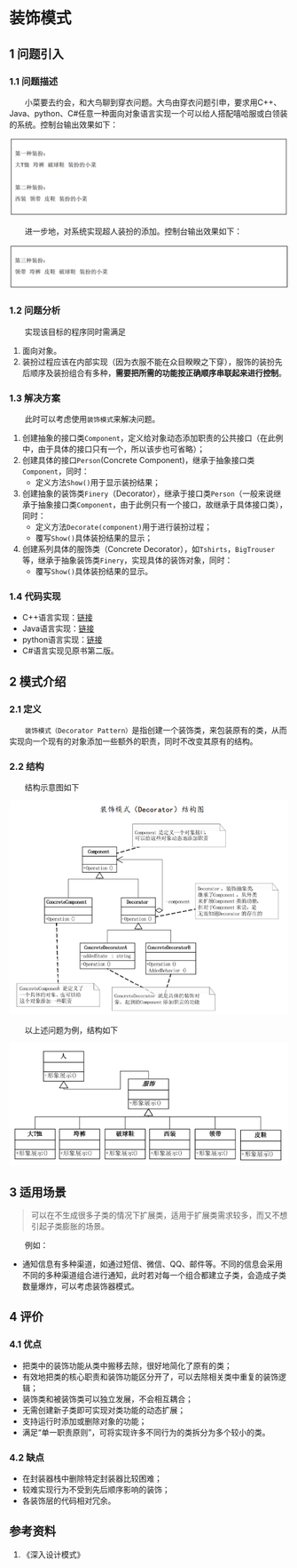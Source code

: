 # 装饰模式

## 1 问题引入

### 1.1 问题描述

&emsp;&emsp;小菜要去约会，和大鸟聊到穿衣问题。大鸟由穿衣问题引申，要求用C++、Java、python、C#任意一种面向对象语言实现一个可以给人搭配嘻哈服或白领装的系统。控制台输出效果如下：

![](img/decorator/example.png)

&emsp;&emsp;进一步地，对系统实现超人装扮的添加。控制台输出效果如下：

![](img/decorator/example2.png)

### 1.2 问题分析

&emsp;&emsp;实现该目标的程序同时需满足
1. 面向对象。
2. 装扮过程应该在内部实现（因为衣服不能在众目睽睽之下穿），服饰的装扮先后顺序及装扮组合有多种，**需要把所需的功能按正确顺序串联起来进行控制**。

### 1.3 解决方案

&emsp;&emsp;此时可以考虑使用`装饰模式`来解决问题。
1. 创建抽象的接口类`Component`，定义给对象动态添加职责的公共接口（在此例中，由于具体的接口只有一个，所以该步也可省略）；
2. 创建具体的接口`Person`(Concrete Component)，继承于抽象接口类`Component`，同时：    
    * 定义方法`Show()`用于显示装扮结果；
3. 创建抽象的装饰类`Finery`（Decorator），继承于接口类`Person`（一般来说继承于抽象接口类`Component`，由于此例只有一个接口，故继承于具体接口类），同时：    
    * 定义方法`Decorate(component)`用于进行装扮过程；
    * 覆写`Show()`具体装扮结果的显示；
4. 创建系列具体的服饰类（Concrete Decorator），如`Tshirts`，`BigTrouser`等，继承于抽象装饰类`Finery`，实现具体的装饰对象，同时：    
    * 覆写`Show()`具体装扮结果的显示。

### 1.4 代码实现

* C++语言实现：[链接](https://github.com/datawhalechina/sweetalk-design-pattern/tree/main/src/design_patterns/cpp/decorator/)
* Java语言实现：[链接](https://github.com/datawhalechina/sweetalk-design-pattern/tree/main/src/design_patterns/java/decorator/)
* python语言实现：[链接](https://github.com/datawhalechina/sweetalk-design-pattern/tree/main/src/design_patterns/python/decorator/DecoratorFinery.py)
* C#语言实现见原书第二版。

## 2 模式介绍

### 2.1 定义

&emsp;&emsp;`装饰模式（Decorator Pattern）`是指创建一个装饰类，来包装原有的类，从而实现向一个现有的对象添加一些额外的职责，同时不改变其原有的结构。

### 2.2 结构

&emsp;&emsp;结构示意图如下

![装饰模式UML](img/decorator/DecoratorUML.png)

&emsp;&emsp;以上述问题为例，结构如下

![案例UML](img/decorator/FineryUML.png)

## 3 适用场景

> 可以在不生成很多子类的情况下扩展类，适用于扩展类需求较多，而又不想引起子类膨胀的场景。

&emsp;&emsp;例如：
* 通知信息有多种渠道，如通过短信、微信、QQ、邮件等。不同的信息会采用不同的多种渠道组合进行通知，此时若对每一个组合都建立子类，会造成子类数量爆炸，可以考虑装饰器模式。

## 4 评价

### 4.1 优点

* 把类中的装饰功能从类中搬移去除，很好地简化了原有的类；
* 有效地把类的核心职责和装饰功能区分开了，可以去除相关类中重复的装饰逻辑；
* 装饰类和被装饰类可以独立发展，不会相互耦合；
* 无需创建新子类即可实现对类功能的动态扩展；
* 支持运行时添加或删除对象的功能；
* 满足“单一职责原则”，可将实现许多不同行为的类拆分为多个较小的类。

### 4.2 缺点

* 在封装器栈中删除特定封装器比较困难；
* 较难实现行为不受到先后顺序影响的装饰；
* 各装饰层的代码相对冗余。

## 参考资料
1. 《深入设计模式》